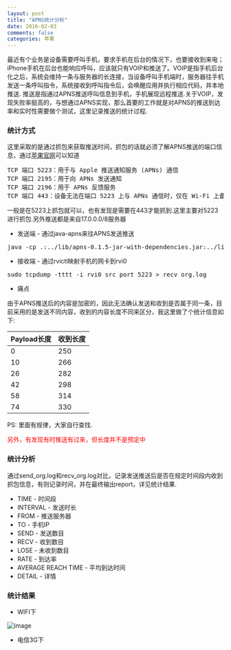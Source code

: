 ```yaml
---
layout: post
title: "APNS统计分析"
date: 2016-02-03
comments: false
categories: 苹果
---
```


最近有个业务是设备需要呼叫手机，要求手机在后台的情况下，也要接收到来电；iPhone手机在后台也能响应呼叫，应该就只有VOIP和推送了。VOIP是指手机后台化之后，系统会维持一条与服务器的长连接，当设备呼叫手机端时，服务器往手机发送一条呼叫指令，系统接收到呼叫指令后，会唤醒应用并执行相应代码，并本地推送. 推送是指通过APNS推送呼叫信息到手机，手机展现远程推送.关于VOIP，发现失败率挺高的，与想通过APNS实现，那么首要的工作就是对APNS的推送到达率和实时性需要做个测试，这里记录推送的统计过程.

### 统计方式
这里采取的是通过抓包来获取推送时间，抓包的话就必须了解APNS推送的端口信息，通过[苹果官网](https://support.apple.com/zh-cn/HT203609)可以知道
<pre>
TCP 端口 5223：用于与 Apple 推送通知服务 (APNs) 通信
TCP 端口 2195：用于向 APNs 发送通知
TCP 端口 2196：用于 APNs 反馈服务
TCP 端口 443：设备无法在端口 5223 上与 APNs 通信时，仅在 Wi-Fi 上备用
</pre>
一般是在5223上抓包就可以，也有发现是需要在443才能抓到.这里主要对5223进行抓包.另外推送都是来自17.0.0.0/8服务器

* 发送端 - 通过java-apns来往APNS发送推送
<pre>
java -cp .:../lib/apns-0.1.5-jar-with-dependencies.jar:../lib/log4j-1.2.12.jar:../lib/slf4j-log4j12-1.7.13.jar Pusher 10 20> send_org.log
</pre>
* 接收端 - 通过rvictl映射手机的网卡到rvi0
<pre>
sudo tcpdump -tttt -i rvi0 src port 5223 > recv_org.log
</pre>

* 痛点

由于APNS推送后的内容是加密的，因此无法确认发送和收到是否属于同一条，目前采用的是发送不同内容，收到的内容长度不同来区分，我这里做了个统计信息如下:

Payload长度|收到长度
|:--|:--
0|250
10|266
26|282
42|298
58|314
74|330

PS: 里面有规律，大家自行查找.

<font color=#F00>另外，有发现有时推送有过来，但长度并不是预定中</font>

### 统计分析
通过send_org.log和recv_org.log对比，记录发送推送后是否在规定时间段内收到抓包信息，有则记录时间，并在最终输出report，详见统计结果.

* TIME - 时间段
* INTERVAL - 发送时长
* FROM - 推送服务器
* TO - 手机IP
* SEND - 发送数目
* RECV - 收到数目
* LOSE - 未收到数目
* RATE - 到达率
* AVERAGE REACH TIME - 平均到达时间
* DETAIL - 详情

### 统计结果
* WIFI下

![image](http://7ximmr.com1.z0.glb.clouddn.com/apns-report-20160202.png)

* 电信3G下